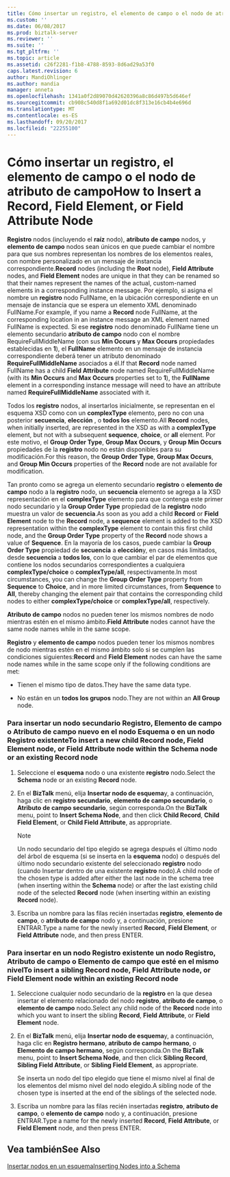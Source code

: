 ```yaml
---
title: Cómo insertar un registro, el elemento de campo o el nodo de atributo de campo | Documentos de Microsoft
ms.custom: ''
ms.date: 06/08/2017
ms.prod: biztalk-server
ms.reviewer: ''
ms.suite: ''
ms.tgt_pltfrm: ''
ms.topic: article
ms.assetid: c26f2281-f1b8-4788-8593-8d6ad29a53f0
caps.latest.revision: 6
author: MandiOhlinger
ms.author: mandia
manager: anneta
ms.openlocfilehash: 1341a0f2d89070d42620396a8c86d497b5d646ef
ms.sourcegitcommit: cb908c540d8f1a692d01dc8f313e16cb4b4e696d
ms.translationtype: MT
ms.contentlocale: es-ES
ms.lasthandoff: 09/20/2017
ms.locfileid: "22255100"
---
```

# <a name="how-to-insert-a-record-field-element-or-field-attribute-node"></a><span data-ttu-id="2f2af-102">Cómo insertar un registro, el elemento de campo o el nodo de atributo de campo</span><span class="sxs-lookup"><span data-stu-id="2f2af-102">How to Insert a Record, Field Element, or Field Attribute Node</span></span>
<span data-ttu-id="2f2af-103">**Registro** nodos (incluyendo el **raíz** nodo), **atributo de campo** nodos, y **elemento de campo** nodos sean únicos en que puede cambiar el nombre para que sus nombres representan los nombres de los elementos reales, con nombre personalizado en un mensaje de instancia correspondiente.</span><span class="sxs-lookup"><span data-stu-id="2f2af-103">**Record** nodes (including the **Root** node), **Field Attribute** nodes, and **Field Element** nodes are unique in that they can be renamed so that their names represent the names of the actual, custom-named elements in a corresponding instance message.</span></span> <span data-ttu-id="2f2af-104">Por ejemplo, si asigna el nombre un **registro** nodo FullName, en la ubicación correspondiente en un mensaje de instancia que se espera un elemento XML denominado FullName.</span><span class="sxs-lookup"><span data-stu-id="2f2af-104">For example, if you name a **Record** node FullName, at the corresponding location in an instance message an XML element named FullName is expected.</span></span> <span data-ttu-id="2f2af-105">Si ese **registro** nodo denominado FullName tiene un elemento secundario **atributo de campo** nodo con el nombre RequireFullMiddleName (con sus **Min Occurs** y **Max Occurs** propiedades establecidas en **1**), el **FullName** elemento en un mensaje de instancia correspondiente deberá tener un atributo denominado **RequireFullMiddleName** asociados a él.</span><span class="sxs-lookup"><span data-stu-id="2f2af-105">If that **Record** node named FullName has a child **Field Attribute** node named RequireFullMiddleName (with its **Min Occurs** and **Max Occurs** properties set to **1**), the **FullName** element in a corresponding instance message will need to have an attribute named **RequireFullMiddleName** associated with it.</span></span>  
  
 <span data-ttu-id="2f2af-106">Todos los **registro** nodos, al insertarlos inicialmente, se representan en el esquema XSD como con un **complexType** elemento, pero no con una posterior **secuencia**, **elección** , o **todos los** elemento.</span><span class="sxs-lookup"><span data-stu-id="2f2af-106">All **Record** nodes, when initially inserted, are represented in the XSD as with a **complexType** element, but not with a subsequent **sequence**, **choice**, or **all** element.</span></span> <span data-ttu-id="2f2af-107">Por este motivo, el **Group Order Type**, **Group Max Occurs**, y **Group Min Occurs** propiedades de la **registro** nodo no están disponibles para su modificación.</span><span class="sxs-lookup"><span data-stu-id="2f2af-107">For this reason, the **Group Order Type**, **Group Max Occurs**, and **Group Min Occurs** properties of the **Record** node are not available for modification.</span></span>  
  
 <span data-ttu-id="2f2af-108">Tan pronto como se agrega un elemento secundario **registro** o **elemento de campo** nodo a la **registro** nodo, un **secuencia** elemento se agrega a la XSD representación en el **complexType** elemento para que contenga este primer nodo secundario y la **Group Order Type** propiedad de la **registro** nodo muestra un valor de **secuencia**.</span><span class="sxs-lookup"><span data-stu-id="2f2af-108">As soon as you add a child **Record** or **Field Element** node to the **Record** node, a **sequence** element is added to the XSD representation within the **complexType** element to contain this first child node, and the **Group Order Type** property of the **Record** node shows a value of **Sequence**.</span></span> <span data-ttu-id="2f2af-109">En la mayoría de los casos, puede cambiar la **Group Order Type** propiedad de **secuencia** a **elección**y, en casos más limitados, desde **secuencia**  a **todos los**, con lo que cambiar el par de elementos que contiene los nodos secundarios correspondientes a cualquiera **complexType/choice** o **complexType/all**, respectivamente.</span><span class="sxs-lookup"><span data-stu-id="2f2af-109">In most circumstances, you can change the **Group Order Type** property from **Sequence** to **Choice**, and in more limited circumstances, from **Sequence** to **All**, thereby changing the element pair that contains the corresponding child nodes to either **complexType/choice** or **complexType/all**, respectively.</span></span>  
  
 <span data-ttu-id="2f2af-110">**Atributo de campo** nodos no pueden tener los mismos nombres de nodo mientras estén en el mismo ámbito.</span><span class="sxs-lookup"><span data-stu-id="2f2af-110">**Field Attribute** nodes cannot have the same node names while in the same scope.</span></span>  
  
 <span data-ttu-id="2f2af-111">**Registro** y **elemento de campo** nodos pueden tener los mismos nombres de nodo mientras estén en el mismo ámbito solo si se cumplen las condiciones siguientes:</span><span class="sxs-lookup"><span data-stu-id="2f2af-111">**Record** and **Field Element** nodes can have the same node names while in the same scope only if the following conditions are met:</span></span>  
  
-   <span data-ttu-id="2f2af-112">Tienen el mismo tipo de datos.</span><span class="sxs-lookup"><span data-stu-id="2f2af-112">They have the same data type.</span></span>  
  
-   <span data-ttu-id="2f2af-113">No están en un **todos los grupos** nodo.</span><span class="sxs-lookup"><span data-stu-id="2f2af-113">They are not within an **All Group** node.</span></span>  
  
### <a name="to-insert-a-new-child-record-node-field-element-node-or-field-attribute-node-within-the-schema-node-or-an-existing-record-node"></a><span data-ttu-id="2f2af-114">Para insertar un nodo secundario Registro, Elemento de campo o Atributo de campo nuevo en el nodo Esquema o en un nodo Registro existente</span><span class="sxs-lookup"><span data-stu-id="2f2af-114">To insert a new child Record node, Field Element node, or Field Attribute node within the Schema node or an existing Record node</span></span>  
  
1.  <span data-ttu-id="2f2af-115">Seleccione el **esquema** nodo o una existente **registro** nodo.</span><span class="sxs-lookup"><span data-stu-id="2f2af-115">Select the **Schema** node or an existing **Record** node.</span></span>  
  
2.  <span data-ttu-id="2f2af-116">En el **BizTalk** menú, elija **Insertar nodo de esquema**y, a continuación, haga clic en **registro secundario**, **elemento de campo secundario**, o  **Atributo de campo secundario**, según corresponda.</span><span class="sxs-lookup"><span data-stu-id="2f2af-116">On the **BizTalk** menu, point to **Insert Schema Node**, and then click **Child Record**, **Child Field Element**, or **Child Field Attribute**, as appropriate.</span></span>  
  
    > [!NOTE]
    >  <span data-ttu-id="2f2af-117">Un nodo secundario del tipo elegido se agrega después el último nodo del árbol de esquema (si se inserta en la **esquema** nodo) o después del último nodo secundario existente del seleccionado **registro** nodo (cuando Insertar dentro de una existente **registro** nodo).</span><span class="sxs-lookup"><span data-stu-id="2f2af-117">A child node of the chosen type is added after either the last node in the schema tree (when inserting within the **Schema** node) or after the last existing child node of the selected **Record** node (when inserting within an existing **Record** node).</span></span>  
  
3.  <span data-ttu-id="2f2af-118">Escriba un nombre para las filas recién insertadas **registro**, **elemento de campo**, o **atributo de campo** nodo y, a continuación, presione ENTRAR.</span><span class="sxs-lookup"><span data-stu-id="2f2af-118">Type a name for the newly inserted **Record**, **Field Element**, or **Field Attribute** node, and then press ENTER.</span></span>  
  
### <a name="to-insert-a-sibling-record-node-field-attribute-node-or-field-element-node-within-an-existing-record-node"></a><span data-ttu-id="2f2af-119">Para insertar en un nodo Registro existente un nodo Registro, Atributo de campo o Elemento de campo que esté en el mismo nivel</span><span class="sxs-lookup"><span data-stu-id="2f2af-119">To insert a sibling Record node, Field Attribute node, or Field Element node within an existing Record node</span></span>  
  
1.  <span data-ttu-id="2f2af-120">Seleccione cualquier nodo secundario de la **registro** en la que desea insertar el elemento relacionado del nodo **registro**, **atributo de campo**, o **elemento de campo** nodo.</span><span class="sxs-lookup"><span data-stu-id="2f2af-120">Select any child node of the **Record** node into which you want to insert the sibling **Record**, **Field Attribute**, or **Field Element** node.</span></span>  
  
2.  <span data-ttu-id="2f2af-121">En el **BizTalk** menú, elija **Insertar nodo de esquema**y, a continuación, haga clic en **Registro hermano**, **atributo de campo hermano**, o **Elemento de campo hermano**, según corresponda.</span><span class="sxs-lookup"><span data-stu-id="2f2af-121">On the **BizTalk** menu, point to **Insert Schema Node**, and then click **Sibling Record**, **Sibling Field Attribute**, or **Sibling Field Element**, as appropriate.</span></span>  
  
     <span data-ttu-id="2f2af-122">Se inserta un nodo del tipo elegido que tiene el mismo nivel al final de los elementos del mismo nivel del nodo elegido.</span><span class="sxs-lookup"><span data-stu-id="2f2af-122">A sibling node of the chosen type is inserted at the end of the siblings of the selected node.</span></span>  
  
3.  <span data-ttu-id="2f2af-123">Escriba un nombre para las filas recién insertadas **registro**, **atributo de campo**, o **elemento de campo** nodo y, a continuación, presione ENTRAR.</span><span class="sxs-lookup"><span data-stu-id="2f2af-123">Type a name for the newly inserted **Record**, **Field Attribute**, or **Field Element** node, and then press ENTER.</span></span>  
  
## <a name="see-also"></a><span data-ttu-id="2f2af-124">Vea también</span><span class="sxs-lookup"><span data-stu-id="2f2af-124">See Also</span></span>  
 [<span data-ttu-id="2f2af-125">Insertar nodos en un esquema</span><span class="sxs-lookup"><span data-stu-id="2f2af-125">Inserting Nodes into a Schema</span></span>](../core/inserting-nodes-into-a-schema.md)